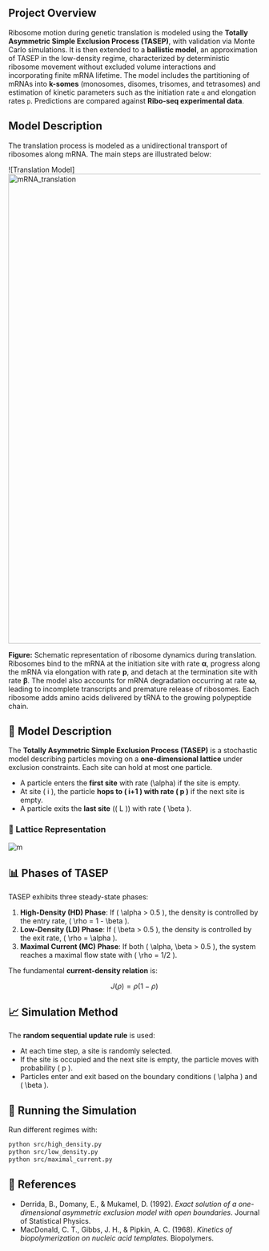 ## Project Overview

Ribosome motion during genetic translation is modeled using the **Totally Asymmetric Simple Exclusion Process (TASEP)**, with validation via Monte Carlo simulations. It is then extended to a **ballistic model**, an approximation of TASEP in the low-density regime, characterized by deterministic ribosome movement without excluded volume interactions and incorporating finite mRNA lifetime. The model includes the partitioning of mRNAs into **k-somes** (monosomes, disomes, trisomes, and tetrasomes) and estimation of kinetic parameters such as the initiation rate `α` and elongation rates `p`. Predictions are compared against **Ribo-seq experimental data**.

## Model Description

The translation process is modeled as a unidirectional transport of ribosomes along mRNA. The main steps are illustrated below:

![Translation Model]<img width="2986" height="936" alt="mRNA_translation" src="https://github.com/user-attachments/assets/c4e2e0f4-0b73-42af-8767-7b5610716897" />

**Figure:** Schematic representation of ribosome dynamics during translation. Ribosomes bind to the mRNA at the initiation site with rate **α**, progress along the mRNA via elongation with rate **p**, and detach at the termination site with rate **β**. The model also accounts for mRNA degradation occurring at rate **ω**, leading to incomplete transcripts and premature release of ribosomes. Each ribosome adds amino acids delivered by tRNA to the growing polypeptide chain.


## **📜 Model Description**
The **Totally Asymmetric Simple Exclusion Process (TASEP)** is a stochastic model describing particles moving on a **one-dimensional lattice** under exclusion constraints. Each site can hold at most one particle.

- A particle enters the **first site** with rate \(\alpha\) if the site is empty.
- At site \( i \), the particle **hops to \( i+1 \) with rate \( p \)** if the next site is empty.
- A particle exits the **last site** (\( L \)) with rate \( \beta \).

### **🔹 Lattice Representation**
![m<img width="2986" height="936" alt="mRNA_translation" src="https://github.com/user-attachments/assets/40ec932f-7b77-4580-aa67-f68f3fa1dffb" />
](https://github.com/user-attachments/assets/cca1b584-dd40-4bc1-b125-80ab835de9ce)

## **📊 Phases of TASEP**
TASEP exhibits three steady-state phases:

1. **High-Density (HD) Phase**: If \( \alpha > 0.5 \), the density is controlled by the entry rate, \( \rho = 1 - \beta \).
2. **Low-Density (LD) Phase**: If \( \beta > 0.5 \), the density is controlled by the exit rate, \( \rho = \alpha \).
3. **Maximal Current (MC) Phase**: If both \( \alpha, \beta > 0.5 \), the system reaches a maximal flow state with \( \rho = 1/2 \).

The fundamental **current-density relation** is:

$$
J(\rho) = \rho(1 - \rho)
$$

## **📈 Simulation Method**
The **random sequential update rule** is used:
- At each time step, a site is randomly selected.
- If the site is occupied and the next site is empty, the particle moves with probability \( p \).
- Particles enter and exit based on the boundary conditions \( \alpha \) and \( \beta \).

## **🚀 Running the Simulation**
Run different regimes with:
```bash
python src/high_density.py
python src/low_density.py
python src/maximal_current.py
```

## **📄 References**
- Derrida, B., Domany, E., & Mukamel, D. (1992). *Exact solution of a one-dimensional asymmetric exclusion model with open boundaries*. Journal of Statistical Physics.
- MacDonald, C. T., Gibbs, J. H., & Pipkin, A. C. (1968). *Kinetics of biopolymerization on nucleic acid templates*. Biopolymers.




